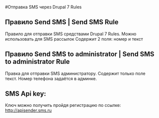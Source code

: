 #Отправка SMS через Drupal 7 Rules

## Правило Send SMS | Send SMS Rule
Правило для отправки SMS средствами Drupal 7 Rules. Можно использовать для SMS рассылок
Содержит 2 поля: номер и текст

## Правило Send SMS to administrator | Send SMS to administrator Rule
Правка для отправки SMS администратору.
Содержит только поле текст. Номер телефона задаётся в админке.

## SMS Api key:
Ключ можно получить пройдя регистрацию по ссылке:
http://apisender.sms.ru
